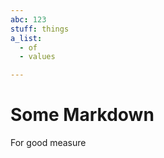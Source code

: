 ```yaml
---
abc: 123
stuff: things
a_list:
  - of
  - values

---
```






























# Some Markdown

For good measure




























